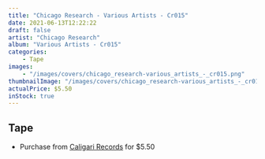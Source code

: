 ```yaml
---
title: "Chicago Research - Various Artists - Cr015"
date: 2021-06-13T12:22:22
draft: false
artist: "Chicago Research"
album: "Various Artists - Cr015"
categories:
    - Tape
images:
    - "/images/covers/chicago_research-various_artists_-_cr015.png"
thumbnailImage: "/images/covers/chicago_research-various_artists_-_cr015-thumb.png"
actualPrice: $5.50
inStock: true
---
```


## Tape
* Purchase from [Caligari Records](https://caligarirecords.storenvy.com/products/28506347-chicago-research-various-artists-cr015) for $5.50

